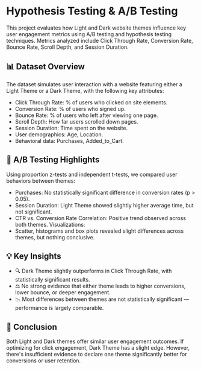 # Hypothesis Testing & A/B Testing
This project evaluates how Light and Dark website themes influence key user engagement metrics using A/B testing and hypothesis testing techniques. Metrics analyzed include Click Through Rate, Conversion Rate, Bounce Rate, Scroll Depth, and Session Duration.
## 📊 Dataset Overview
The dataset simulates user interaction with a website featuring either a Light Theme or a Dark Theme, with the following key attributes:
- Click Through Rate: % of users who clicked on site elements.
- Conversion Rate: % of users who signed up.
- Bounce Rate: % of users who left after viewing one page.
- Scroll Depth: How far users scrolled down pages.
- Session Duration: Time spent on the website.
- User demographics: Age, Location.
- Behavioral data: Purchases, Added_to_Cart.
## 🧪 A/B Testing Highlights
Using proportion z-tests and independent t-tests, we compared user behaviors between themes:
- Purchases: No statistically significant difference in conversion rates (p > 0.05).
- Session Duration: Light Theme showed slightly higher average time, but not significant.
- CTR vs. Conversion Rate Correlation: Positive trend observed across both themes.
Visualizations:
- Scatter, histograms and box plots revealed slight differences across themes, but nothing conclusive.
## 💡 Key Insights
- 🔍 Dark Theme slightly outperforms in Click Through Rate, with statistically significant results.
- ⚖️ No strong evidence that either theme leads to higher conversions, lower bounce, or deeper engagement.
- 📉 Most differences between themes are not statistically significant — performance is largely comparable.
## 📌 Conclusion
Both Light and Dark themes offer similar user engagement outcomes. If optimizing for click engagement, Dark Theme has a slight edge. However, there's insufficient evidence to declare one theme significantly better for conversions or user retention.
